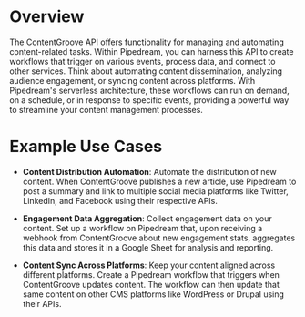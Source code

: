 # Overview

The ContentGroove API offers functionality for managing and automating content-related tasks. Within Pipedream, you can harness this API to create workflows that trigger on various events, process data, and connect to other services. Think about automating content dissemination, analyzing audience engagement, or syncing content across platforms. With Pipedream's serverless architecture, these workflows can run on demand, on a schedule, or in response to specific events, providing a powerful way to streamline your content management processes.

# Example Use Cases

- **Content Distribution Automation**: Automate the distribution of new content. When ContentGroove publishes a new article, use Pipedream to post a summary and link to multiple social media platforms like Twitter, LinkedIn, and Facebook using their respective APIs.

- **Engagement Data Aggregation**: Collect engagement data on your content. Set up a workflow on Pipedream that, upon receiving a webhook from ContentGroove about new engagement stats, aggregates this data and stores it in a Google Sheet for analysis and reporting.

- **Content Sync Across Platforms**: Keep your content aligned across different platforms. Create a Pipedream workflow that triggers when ContentGroove updates content. The workflow can then update that same content on other CMS platforms like WordPress or Drupal using their APIs.
